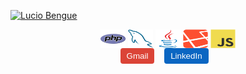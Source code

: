 
[![Lucio Bengue ](https://github-readme-stats.vercel.app/api?username=LucioDZ&show_icons=true&theme=dark)](https://github.com/anuraghazra/github-readme-stats)

<div align="center">
  <img align="center" alt="PHP Icon" height="30" width="40" src="https://raw.githubusercontent.com/devicons/devicon/master/icons/php/php-original.svg">
  <img align="center" alt="MySQL Icon" height="30" width="40" src="https://raw.githubusercontent.com/devicons/devicon/master/icons/mysql/mysql-original.svg">
  <img align="center" alt="Java Icon" height="30" width="40" src="https://raw.githubusercontent.com/devicons/devicon/master/icons/java/java-original.svg">
  <img align="center" alt="Laravel Icon" height="30" width="40" src="https://raw.githubusercontent.com/devicons/devicon/master/icons/laravel/laravel-plain.svg">
  <img align="center" alt="JavaScript Icon" height="30" width="40" src="https://raw.githubusercontent.com/devicons/devicon/master/icons/javascript/javascript-original.svg">
</div>

<div align="center">
  <a href="mailto:luciobenguejunior48@gmail.com" style="text-decoration: none;">
    <button style="padding: 5px 10px; background-color: #DB4437; color: white; border: none; border-radius: 4px;">
      Gmail
    </button>
  </a>&nbsp;&nbsp;
  <a href="https://www.linkedin.com/in/luciobengue/" style="text-decoration: none;">
    <button style="padding: 5px 10px; background-color: #0A66C2; color: white; border: none; border-radius: 4px;">
      LinkedIn
    </button>
  </a>&nbsp;&nbsp;
</div>


